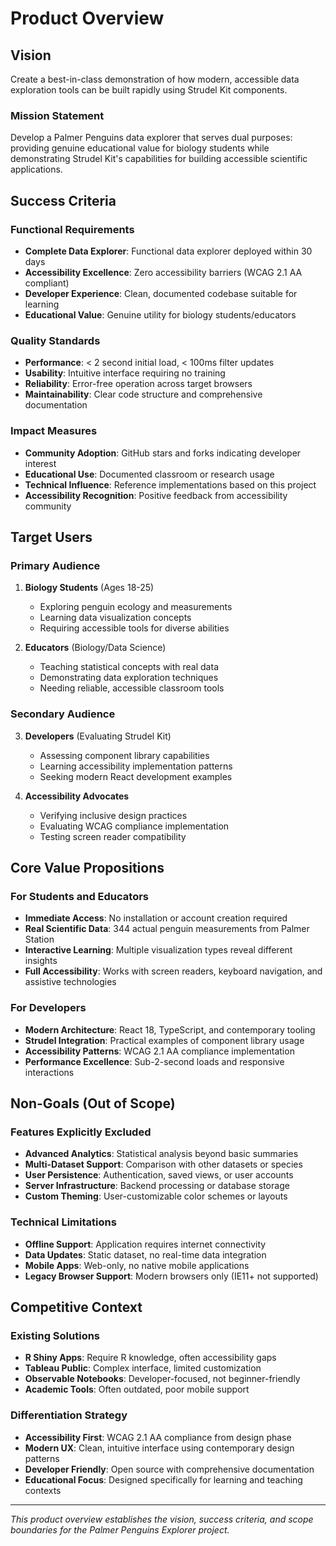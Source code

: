 # Product Overview

## Vision

Create a best-in-class demonstration of how modern, accessible data exploration tools can be built rapidly using Strudel Kit components.

### Mission Statement

Develop a Palmer Penguins data explorer that serves dual purposes: providing genuine educational value for biology students while demonstrating Strudel Kit's capabilities for building accessible scientific applications.

## Success Criteria

### Functional Requirements

- **Complete Data Explorer**: Functional data explorer deployed within 30 days
- **Accessibility Excellence**: Zero accessibility barriers (WCAG 2.1 AA compliant)
- **Developer Experience**: Clean, documented codebase suitable for learning
- **Educational Value**: Genuine utility for biology students/educators

### Quality Standards

- **Performance**: < 2 second initial load, < 100ms filter updates
- **Usability**: Intuitive interface requiring no training
- **Reliability**: Error-free operation across target browsers
- **Maintainability**: Clear code structure and comprehensive documentation

### Impact Measures

- **Community Adoption**: GitHub stars and forks indicating developer interest
- **Educational Use**: Documented classroom or research usage
- **Technical Influence**: Reference implementations based on this project
- **Accessibility Recognition**: Positive feedback from accessibility community

## Target Users

### Primary Audience

1. **Biology Students** (Ages 18-25)

   - Exploring penguin ecology and measurements
   - Learning data visualization concepts
   - Requiring accessible tools for diverse abilities

2. **Educators** (Biology/Data Science)
   - Teaching statistical concepts with real data
   - Demonstrating data exploration techniques
   - Needing reliable, accessible classroom tools

### Secondary Audience

3. **Developers** (Evaluating Strudel Kit)

   - Assessing component library capabilities
   - Learning accessibility implementation patterns
   - Seeking modern React development examples

4. **Accessibility Advocates**
   - Verifying inclusive design practices
   - Evaluating WCAG compliance implementation
   - Testing screen reader compatibility

## Core Value Propositions

### For Students and Educators

- **Immediate Access**: No installation or account creation required
- **Real Scientific Data**: 344 actual penguin measurements from Palmer Station
- **Interactive Learning**: Multiple visualization types reveal different insights
- **Full Accessibility**: Works with screen readers, keyboard navigation, and assistive technologies

### For Developers

- **Modern Architecture**: React 18, TypeScript, and contemporary tooling
- **Strudel Integration**: Practical examples of component library usage
- **Accessibility Patterns**: WCAG 2.1 AA compliance implementation
- **Performance Excellence**: Sub-2-second loads and responsive interactions

## Non-Goals (Out of Scope)

### Features Explicitly Excluded

- **Advanced Analytics**: Statistical analysis beyond basic summaries
- **Multi-Dataset Support**: Comparison with other datasets or species
- **User Persistence**: Authentication, saved views, or user accounts
- **Server Infrastructure**: Backend processing or database storage
- **Custom Theming**: User-customizable color schemes or layouts

### Technical Limitations

- **Offline Support**: Application requires internet connectivity
- **Data Updates**: Static dataset, no real-time data integration
- **Mobile Apps**: Web-only, no native mobile applications
- **Legacy Browser Support**: Modern browsers only (IE11+ not supported)

## Competitive Context

### Existing Solutions

- **R Shiny Apps**: Require R knowledge, often accessibility gaps
- **Tableau Public**: Complex interface, limited customization
- **Observable Notebooks**: Developer-focused, not beginner-friendly
- **Academic Tools**: Often outdated, poor mobile support

### Differentiation Strategy

- **Accessibility First**: WCAG 2.1 AA compliance from design phase
- **Modern UX**: Clean, intuitive interface using contemporary design patterns
- **Developer Friendly**: Open source with comprehensive documentation
- **Educational Focus**: Designed specifically for learning and teaching contexts

---

_This product overview establishes the vision, success criteria, and scope boundaries for the Palmer Penguins Explorer project._
